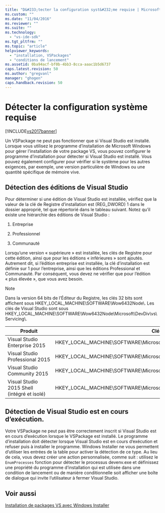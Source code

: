 ```yaml
---
title: "D&#233;tecter la configuration syst&#232;me requise | Microsoft Docs"
ms.custom: ""
ms.date: "11/04/2016"
ms.reviewer: ""
ms.suite: ""
ms.technology: 
  - "vs-ide-sdk"
ms.tgt_pltfrm: ""
ms.topic: "article"
helpviewer_keywords: 
  - "installation, VSPackages"
  - "conditions de lancement"
ms.assetid: 0ba94acf-bf0b-4bb3-8cca-aaac1b5d6737
caps.latest.revision: 50
ms.author: "gregvanl"
manager: "ghogen"
caps.handback.revision: 50
---
```

# D&#233;tecter la configuration syst&#232;me requise
[!INCLUDE[vs2017banner](../../code-quality/includes/vs2017banner.md)]

Un VSPackage ne peut pas fonctionner que si Visual Studio est installé. Lorsque vous utilisez le programme d’installation de Microsoft Windows pour gérer l’installation de votre package VS, vous pouvez configurer le programme d’installation pour détecter si Visual Studio est installé. Vous pouvez également configurer pour vérifier si le système pour les autres exigences, par exemple, une version particulière de Windows ou une quantité spécifique de mémoire vive.  
  
## Détection des éditions de Visual Studio  
 Pour déterminer si une édition de Visual Studio est installée, vérifiez que la valeur de la clé de Registre d’installation est \(REG\_DWORD\) 1 dans le dossier approprié, tel que répertorié dans le tableau suivant. Notez qu’il existe une hiérarchie des éditions de Visual Studio :  
  
1.  Entreprise  
  
2.  Professionnel  
  
3.  Communauté  
  
 Lorsqu’une version « supérieure » est installée, les clés de Registre pour cette édition, ainsi que pour les éditions « inférieures » sont ajoutés. Autrement dit, si l’édition entreprise est installée, la clé d’installation est définie sur 1 pour l’entreprise, ainsi que les éditions Professional et Communauté. Par conséquent, vous devez ne vérifier que pour l’édition « plus élevée », que vous avez besoin.  
  
> [!NOTE]
>  Dans la version 64 bits de l’Éditeur du Registre, les clés 32 bits sont affichent sous HKEY\_LOCAL\_MACHINE\\SOFTWARE\\Wow6432Node\\. Les clés de Visual Studio sont sous HKEY\_LOCAL\_MACHINE\\SOFTWARE\\Wow6432Node\\Microsoft\\DevDiv\\vs\\Servicing\\.  
  
|Produit|Clé|  
|-------------|---------|  
|Visual Studio Enterprise 2015|HKEY\_LOCAL\_MACHINE\\SOFTWARE\\Microsoft\\DevDiv\\vs\\Servicing\\14.0\\enterprise|  
|Visual Studio Professional 2015|HKEY\_LOCAL\_MACHINE\\SOFTWARE\\Microsoft\\DevDiv\\vs\\Servicing\\14.0\\professional|  
|Visual Studio Community 2015|HKEY\_LOCAL\_MACHINE\\SOFTWARE\\Microsoft\\DevDiv\\vs\\Servicing\\14.0\\community|  
|Visual Studio 2015 Shell \(intégré et isolé\)|HKEY\_LOCAL\_MACHINE\\SOFTWARE\\Microsoft\\DevDiv\\vs\\Servicing\\14.0\\isoshell|  
  
## Détection de Visual Studio est en cours d’exécution.  
 Votre VSPackage ne peut pas être correctement inscrit si Visual Studio est en cours d’exécution lorsque le VSPackage est installé. Le programme d’installation doit détecter lorsque Visual Studio est en cours d’exécution et refuser puis à installer le programme. Windows Installer ne vous permettent d’utiliser les entrées de la table pour activer la détection de ce type. Au lieu de cela, vous devez créer une action personnalisée, comme suit : utilisez le `EnumProcesses` fonction pour détecter le processus devenv.exe et définissez une propriété du programme d’installation qui est utilisée dans une condition de lancement ou de manière conditionnelle soit afficher une boîte de dialogue qui invite l’utilisateur à fermer Visual Studio.  
  
## Voir aussi  
 [Installation de packages VS avec Windows Installer](../../extensibility/internals/installing-vspackages-with-windows-installer.md)